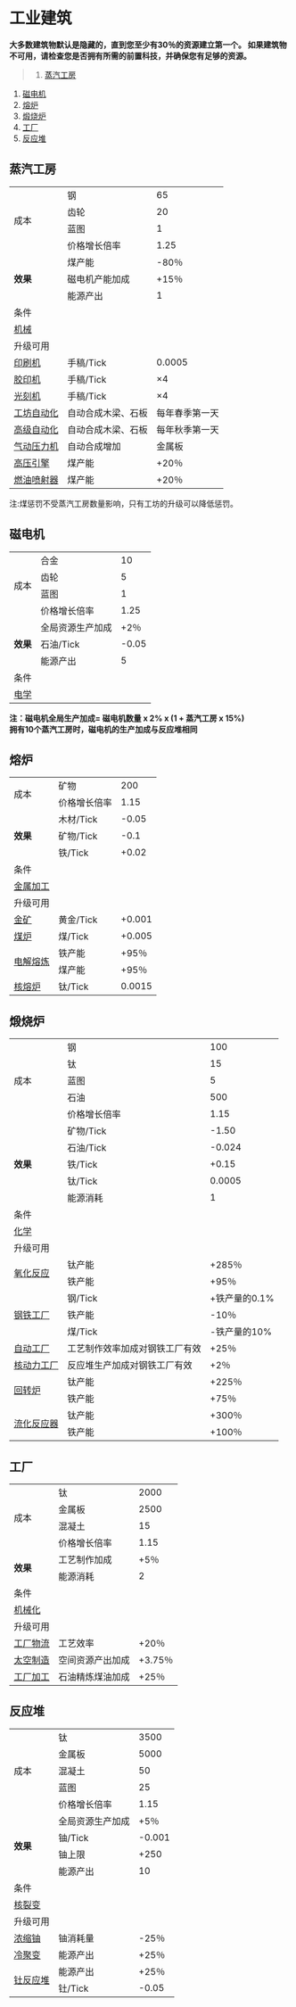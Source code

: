 # 工业建筑

**大多数建筑物默认是隐藏的，直到您至少有30％的资源建立第一个。 如果建筑物不可用，请检查您是否拥有所需的前置科技，并确保您有足够的资源。**

>1. [蒸汽工房](#蒸汽工房 "蒸汽工房")
1. [磁电机](#磁电机 "磁电机")
1. [熔炉](#熔炉 "熔炉")
1. [煅烧炉](#煅烧炉 "煅烧炉")
1. [工厂](#工厂 "工厂")
1. [反应堆](#反应堆 "反应堆")


## 蒸汽工房
<table class="wikitable">
	<tbody>
		<tr>
			<td rowspan="4">
							成本
			</td>
			<td>
							钢
			</td>
			<td>
							65
			</td>
		</tr>
		<tr>
			<td>
						齿轮
			</td>
			<td>
						20
			</td>
		</tr>
		<tr>
			<td>
						蓝图
			</td>
			<td>
						1
			</td>
		</tr>
		<tr>
			<td>
						价格增长倍率
			</td>
			<td>
						1.25
			</td>
		</tr>
		<tr>
			<td rowspan="3">
				<strong>
							效果
				</strong>
			</td>
			<td>
						煤产能
			</td>
			<td>
						-80％
			</td>
		</tr>
		<tr>
			<td>
						磁电机产能加成
			</td>
			<td>
						+15％
			</td>
		</tr>
		<tr>
			<td>
						能源产出
			</td>
			<td>
						1
			</td>
		</tr>
		<tr>
			<td colspan="3">
						条件
			</td>
		</tr>
		<tr>
			<td colspan="3">
				<a href="?file=001-猫咪百科/03-科学/01-科学#机械">
							机械
				</a>
			</td>
		</tr>
		<tr>
			<td colspan="3">
						升级可用
			</td>
		</tr>
		<tr>
			<td>
				<a href="?file=001-猫咪百科/04-工坊/01-升级#印刷机">
							印刷机
				</a>
			</td>
			<td>
						手稿/Tick
			</td>
			<td>
						0.0005
			</td>
		</tr>
		<tr>
			<td>
				<a href="?file=001-猫咪百科/04-工坊/01-升级#胶印机">
							胶印机
				</a>
			</td>
			<td>
						手稿/Tick
			</td>
			<td>
						×4
			</td>
		</tr>
		<tr>
			<td>
				<a href="?file=001-猫咪百科/04-工坊/01-升级#光刻机">
							光刻机
				</a>
			</td>
			<td>
						手稿/Tick
			</td>
			<td>
						×4
			</td>
		</tr>
		<tr>
			<td>
				<a href="?file=001-猫咪百科/04-工坊/01-升级#工坊自动化">
							工坊自动化
				</a>
			</td>
			<td>
						自动合成木梁、石板
			</td>
			<td>
						每年春季第一天
			</td>
		</tr>
		<tr>
			<td>
				<a href="?file=001-猫咪百科/04-工坊/01-升级#高级自动化">
							高级自动化
				</a>
			</td>
			<td>
						自动合成木梁、石板
			</td>
			<td>
						每年秋季第一天
			</td>
		</tr>
		<tr>
			<td>
				<a href="?file=001-猫咪百科/04-工坊/01-升级#气动压力机">
							气动压力机
				</a>
			</td>
			<td>
						自动合成增加
			</td>
			<td>
						金属板
			</td>
		</tr>
		<tr>
			<td>
				<a href="?file=001-猫咪百科/04-工坊/01-升级#高压引擎">
							高压引擎
				</a>
			</td>
			<td>
						煤产能
			</td>
			<td>
						+20％
			</td>
		</tr>
		<tr>
			<td>
				<a href="?file=001-猫咪百科/04-工坊/01-升级#燃油喷射器">
							燃油喷射器
				</a>
			</td>
			<td>
						煤产能
			</td>
			<td>
						+20％
			</td>
		</tr>
	</tbody>
</table>

注:煤惩罚不受蒸汽工房数量影响，只有工坊的升级可以降低惩罚。

## 磁电机
<table class="wikitable">
	<tbody>
		<tr>
			<td rowspan="4">
							成本
			</td>
			<td>
							合金
			</td>
			<td>
							10
			</td>
		</tr>
		<tr>
			<td>
						齿轮
			</td>
			<td>
						5
			</td>
		</tr>
		<tr>
			<td>
						蓝图
			</td>
			<td>
						1
			</td>
		</tr>
		<tr>
			<td>
						价格增长倍率
			</td>
			<td>
						1.25
			</td>
		</tr>
		<tr>
			<td rowspan="3">
				<strong>
							效果
				</strong>
			</td>
			<td>
						全局资源生产加成
			</td>
			<td>
						+2％
			</td>
		</tr>
		<tr>
			<td>
						石油/Tick
			</td>
			<td>
						-0.05
			</td>
		</tr>
		<tr>
			<td>
						能源产出
			</td>
			<td>
						5
			</td>
		</tr>
		<tr>
			<td colspan="3">
						条件
			</td>
		</tr>
		<tr>
			<td colspan="3">
				<a href="?file=001-猫咪百科/03-科学/01-科学#电学">
							电学
				</a>
			</td>
		</tr>
	</tbody>
</table>

**注：磁电机全局生产加成= 磁电机数量 x 2% x (1 + 蒸汽工房 x 15%)**<br>
**拥有10个蒸汽工房时，磁电机的生产加成与反应堆相同**

## 熔炉
<table class="wikitable">
	<tbody>
		<tr>
			<td rowspan="2">
							成本
			</td>
			<td>
							矿物
			</td>
			<td>
							200
			</td>
		</tr>
		<tr>
			<td>
						价格增长倍率
			</td>
			<td>
						1.15
			</td>
		</tr>
		<tr>
			<td rowspan="3">
				<strong>
							效果
				</strong>
			</td>
			<td>
						木材/Tick
			</td>
			<td>
						-0.05
			</td>
		</tr>
		<tr>
			<td>
						矿物/Tick
			</td>
			<td>
						-0.1
			</td>
		</tr>
		<tr>
			<td>
						铁/Tick
			</td>
			<td>
						+0.02
			</td>
		</tr>
		<tr>
			<td colspan="3">
						条件
			</td>
		</tr>
		<tr>
			<td colspan="3">
				<a href="?file=001-猫咪百科/03-科学/01-科学#金属加工">
							金属加工
				</a>
			</td>
		</tr>
		<tr>
			<td colspan="3">
						升级可用
			</td>
		</tr>
		<tr>
			<td>
				<a href="?file=001-猫咪百科/04-工坊/01-升级#金矿">
							金矿
				</a>
			</td>
			<td>
						黄金/Tick
			</td>
			<td>
						+0.001
			</td>
		</tr>
		<tr>
			<td>
				<a href="?file=001-猫咪百科/04-工坊/01-升级#煤炉">
							煤炉
				</a>
			</td>
			<td>
						煤/Tick
			</td>
			<td>
						+0.005
			</td>
		</tr>
		<tr>
			<td rowspan="2">
				<a href="?file=001-猫咪百科/04-工坊/01-升级#电解熔炼">
							电解熔炼
				</a>
			</td>
			<td>
						铁产能
			</td>
			<td>
						+95％
			</td>
		</tr>
		<tr>
			<td>
						煤产能
			</td>
			<td>
						+95％
			</td>
		</tr>
		<tr>
			<td>
				<a href="?file=001-猫咪百科/04-工坊/01-升级#核熔炉">
							核熔炉
				</a>
			</td>
			<td>
						钛/Tick
			</td>
			<td>
						0.0015
			</td>
		</tr>
	</tbody>
</table>

## 煅烧炉
<table class="wikitable">
	<tbody>
		<tr>
			<td rowspan="5">
							成本
			</td>
			<td>
							钢
			</td>
			<td>
							100
			</td>
		</tr>
		<tr>
			<td>
						钛
			</td>
			<td>
						15
			</td>
		</tr>
		<tr>
			<td>
						蓝图
			</td>
			<td>
						5
			</td>
		</tr>
		<tr>
			<td>
						石油
			</td>
			<td>
						500
			</td>
		</tr>
		<tr>
			<td>
						价格增长倍率
			</td>
			<td>
						1.15
			</td>
		</tr>
		<tr>
			<td rowspan="5">
				<strong>
							效果
				</strong>
			</td>
			<td>
						矿物/Tick
			</td>
			<td>
						-1.50
			</td>
		</tr>
		<tr>
			<td>
						石油/Tick
			</td>
			<td>
						-0.024
			</td>
		</tr>
		<tr>
			<td>
						铁/Tick
			</td>
			<td>
						+0.15
			</td>
		</tr>
		<tr>
			<td>
						钛/Tick
			</td>
			<td>
						0.0005
			</td>
		</tr>
		<tr>
			<td>
						能源消耗
			</td>
			<td>
						1
			</td>
		</tr>
		<tr>
			<td colspan="3">
						条件
			</td>
		</tr>
		<tr>
			<td colspan="3">
				<a href="?file=001-猫咪百科/03-科学/01-科学#化学">
							化学
				</a>
			</td>
		</tr>
		<tr>
			<td colspan="5">
						升级可用
			</td>
		</tr>
		<tr>
			<td rowspan="2">
				<a href="?file=001-猫咪百科/04-工坊/01-升级#氧化反应">
							氧化反应
				</a>
			</td>
			<td>
						钛产能
			</td>
			<td>
						+285％
			</td>
		</tr>
		<tr>
			<td>
						铁产能
			</td>
			<td>
						+95％
			</td>
		</tr>
		<tr>
			<td rowspan="3">
				<a href="?file=001-猫咪百科/04-工坊/01-升级#钢铁工厂">
							钢铁工厂
				</a>
			</td>
			<td>
						钢/Tick
			</td>
			<td>
						+铁产量的0.1%
			</td>
		</tr>
		<tr>
			<td>
						铁产能
			</td>
			<td>
						-10％
			</td>
		</tr>
		<tr>
			<td>
						煤/Tick
			</td>
			<td>
						-铁产量的10%
			</td>
		</tr>
		<tr>
			<td>
				<a href="?file=001-猫咪百科/04-工坊/01-升级#自动工厂">
							自动工厂
				</a>
			</td>
			<td>
						工艺制作效率加成对钢铁工厂有效
			</td>
			<td>
						+25％
			</td>
		</tr>
		<tr>
			<td>
				<a href="?file=001-猫咪百科/04-工坊/01-升级#核动力工厂">
							核动力工厂
				</a>
			</td>
			<td>
						反应堆生产加成对钢铁工厂有效
			</td>
			<td>
						+2％
			</td>
		</tr>
		<tr>
			<td rowspan="2">
				<a href="?file=001-猫咪百科/04-工坊/01-升级#回转炉">
							回转炉
				</a>
			</td>
			<td>
						钛产能
			</td>
			<td>
						+225％
			</td>
		</tr>
		<tr>
			<td>
						铁产能
			</td>
			<td>
						+75％
			</td>
		</tr>
		<tr>
			<td rowspan="2">
				<a href="?file=001-猫咪百科/04-工坊/01-升级#流化反应器">
							流化反应器
				</a>
			</td>
			<td>
						钛产能
			</td>
			<td>
						+300％
			</td>
		</tr>
		<tr>
			<td>
						铁产能
			</td>
			<td>
						+100％
			</td>
		</tr>
	</tbody>
</table>

## 工厂
<table class="wikitable">
	<tbody>
		<tr>
			<td rowspan="4">
							成本
			</td>
			<td>
							钛
			</td>
			<td>
							2000
			</td>
		</tr>
		<tr>
			<td>
						金属板
			</td>
			<td>
						2500
			</td>
		</tr>
		<tr>
			<td>
						混凝土
			</td>
			<td>
						15
			</td>
		</tr>
		<tr>
			<td>
						价格增长倍率
			</td>
			<td>
						1.15
			</td>
		</tr>
		<tr>
			<td rowspan="2">
				<strong>
							效果
				</strong>
			</td>
			<td>
						工艺制作加成
			</td>
			<td>
						+5％
			</td>
		</tr>
		<tr>
			<td>
						能源消耗
			</td>
			<td>
						2
			</td>
		</tr>
		<tr>
			<td colspan="3">
						条件
			</td>
		</tr>
		<tr>
			<td colspan="3">
				<a href="?file=001-猫咪百科/03-科学/01-科学#机械化">
							机械化
				</a>
			</td>
		</tr>
		<tr>
			<td colspan="3">
						升级可用
			</td>
		</tr>
		<tr>
			<td>
				<a href="?file=001-猫咪百科/04-工坊/01-升级#工厂物流">
							工厂物流
				</a>
			</td>
			<td>
						工艺效率
			</td>
			<td>
						+20％
			</td>
		</tr>
		<tr>
			<td>
				<a href="?file=001-猫咪百科/04-工坊/01-升级#太空制造">
							太空制造
				</a>
			</td>
			<td>
						空间资源产出加成
			</td>
			<td>
						+3.75％
			</td>
		</tr>
		<tr>
			<td>
				<a href="?file=001-猫咪百科/04-工坊/01-升级#工厂加工">
							工厂加工
				</a>
			</td>
			<td>
						石油精炼煤油加成
			</td>
			<td>
						+25％
			</td>
		</tr>
	</tbody>
</table>

## 反应堆
<table class="wikitable">
	<tbody>
		<tr>
			<td rowspan="5">
							成本
			</td>
			<td>
							钛
			</td>
			<td>
							3500
			</td>
		</tr>
		<tr>
			<td>
						金属板
			</td>
			<td>
						5000
			</td>
		</tr>
		<tr>
			<td>
						混凝土
			</td>
			<td>
						50
			</td>
		</tr>
		<tr>
			<td>
						蓝图
			</td>
			<td>
						25
			</td>
		</tr>
		<tr>
			<td>
						价格增长倍率
			</td>
			<td>
						1.15
			</td>
		</tr>
		<tr>
			<td rowspan="4">
				<strong>
							效果
				</strong>
			</td>
			<td>
						全局资源生产加成
			</td>
			<td>
						+5％
			</td>
		</tr>
		<tr>
			<td>
						铀/Tick
			</td>
			<td>
						-0.001
			</td>
		</tr>
		<tr>
			<td>
						铀上限
			</td>
			<td>
						+250
			</td>
		</tr>
		<tr>
			<td>
						能源产出
			</td>
			<td>
						10
			</td>
		</tr>
		<tr>
			<td colspan="3">
						条件
			</td>
		</tr>
		<tr>
			<td colspan="3">
				<a href="?file=001-猫咪百科/03-科学/01-科学#核裂变">
							核裂变
				</a>
			</td>
		</tr>
		<tr>
			<td colspan="3">
						升级可用
			</td>
		</tr>
		<tr>
			<td>
				<a href="?file=001-猫咪百科/04-工坊/01-升级#浓缩铀">
							浓缩铀
				</a>
			</td>
			<td>
						铀消耗量
			</td>
			<td>
						-25％
			</td>
		</tr>
		<tr>
			<td>
				<a href="?file=001-猫咪百科/04-工坊/01-升级#冷聚变">
							冷聚变
				</a>
			</td>
			<td>
						能源产出
			</td>
			<td>
						+25％
			</td>
		</tr>
		<tr>
			<td rowspan="2">
				<a href="?file=001-猫咪百科/04-工坊/01-升级#钍反应堆">
							钍反应堆
				</a>
			</td>
			<td>
						能源产出
			</td>
			<td>
						+25％
			</td>
		</tr>
		<tr>
			<td>
						钍/Tick
			</td>
			<td>
						-0.05
			</td>
		</tr>
	</tbody>
</table>
